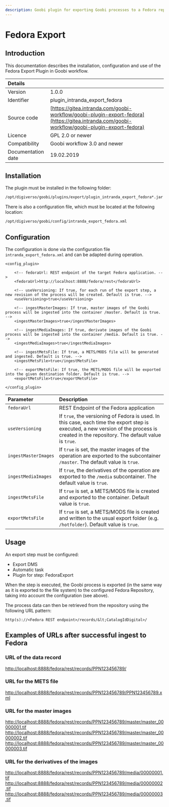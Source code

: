 ```yaml
---
description: Goobi plugin for exporting Goobi processes to a Fedora repository
---
```


# Fedora Export

## Introduction

This documentation describes the installation, configuration and use of the Fedora Export Plugin in Goobi workflow.

| Details |  |
| :--- | :--- |
| Version | 1.0.0 |
| Identifier | plugin\_intranda\_export\_fedora |
| Source code | [https://gitea.intranda.com/goobi-workflow/goobi-plugin-export-fedora](https://gitea.intranda.com/goobi-workflow/goobi-plugin-export-fedora) |
| Licence | GPL 2.0 or newer |
| Compatibility | Goobi workflow 3.0 and newer |
| Documentation date | 19.02.2019 |

## Installation

The plugin must be installed in the following folder:

```bash
/opt/digiverso/goobi/plugins/export/plugin_intranda_export_fedora*.jar
```

There is also a configuration file, which must be located at the following location:

```bash
/opt/digiverso/goobi/config/intranda_export_fedora.xml
```

## Configuration

The configuration is done via the configuration file `intranda_export_fedora.xml` and can be adapted during operation.

```markup
<config_plugin>

    <!-- fedoraUrl: REST endpoint of the target Fedora application. -->
	<fedoraUrl>http://localhost:8888/fedora/rest</fedoraUrl>

	<!-- useVersioning: If true, for each run of the export step, a new revision of the process will be created. Default is true. -->
	<useVersioning>true</useVersioning>

	<!-- ingestMasterImages: If true, master images of the Goobi process will be ingested into the container /master. Default is true. -->
	<ingestMasterImages>true</ingestMasterImages>

	<!-- ingestMediaImages: If true, derivate images of the Goobi process will be ingested into the container /media. Default is true. -->
	<ingestMediaImages>true</ingestMediaImages>

	<!-- ingestMetsFile: If true, a METS/MODS file will be generated and ingested. Default is true. -->
	<ingestMetsFile>true</ingestMetsFile>

	<!-- exportMetsFile: If true, the METS/MODS file will be exported into the given destination folder. Default is true. -->
	<exportMetsFile>true</exportMetsFile>

</config_plugin>
```

| Parameter | Description |
| :--- | :--- |
| `fedoraUrl` | REST Endpoint of the Fedora application |
| `useVersioning` | If `true`, the versioning of Fedora is used. In this case, each time the export step is executed, a new version of the process is created in the repository. The default value is `true`. |
| `ingestMasterImages` | If `true` is set, the master images of the operation are exported to the subcontainer `/master`. The default value is `true`. |
| `ingestMediaImages` | If `true`, the derivatives of the operation are exported to the `/media` subcontainer. The default value is `true`. |
| `ingestMetsFile` | If `true` is set, a METS/MODS file is created and exported to the container. Default value is `true`. |
| `exportMetsFile` | If `true` is set, a METS/MODS file is created and written to the usual export folder \(e.g. `/hotfolder`\). Default value is `true`. |

## Usage

An export step must be configured:

* Export DMS
* Automatic task
* Plugin for step: FedoraExport

When the step is executed, the Goobi process is exported \(in the same way as it is exported to the file system\) to the configured Fedora Repository, taking into account the configuration \(see above\).

The process data can then be retrieved from the repository using the following URL pattern:

```text
http(s)://<Fedora REST endpoint>/records/&lt;CatalogIdDigital>/
```

## Examples of URLs after successful ingest to Fedora

### URL of the data record

[http://localhost:8888/fedora/rest/records/PPN123456789/](http://localhost:8888/fedora/rest/records/PPN123456789/)

### URL for the METS file

[http://localhost:8888/fedora/rest/records/PPN123456789/PPN123456789.xml](http://localhost:8888/fedora/rest/records/PPN123456789/PPN123456789.xml)

### URL for the master images

[http://localhost:8888/fedora/rest/records/PPN123456789/master/master\_00000001.tif](http://localhost:8888/fedora/rest/records/PPN123456789/master/master_00000001.tif) [http://localhost:8888/fedora/rest/records/PPN123456789/master/master\_00000002.tif](http://localhost:8888/fedora/rest/records/PPN123456789/master/master_00000002.tif) [http://localhost:8888/fedora/rest/records/PPN123456789/master/master\_00000003.tif](http://localhost:8888/fedora/rest/records/PPN123456789/master/master_00000003.tif)

### URL for the derivatives of the images

[http://localhost:8888/fedora/rest/records/PPN123456789/media/00000001.tif](http://localhost:8888/fedora/rest/records/PPN123456789/media/00000001.tif) [http://localhost:8888/fedora/rest/records/PPN123456789/media/00000002.tif](http://localhost:8888/fedora/rest/records/PPN123456789/media/00000002.tif) [http://localhost:8888/fedora/rest/records/PPN123456789/media/00000003.tif](http://localhost:8888/fedora/rest/records/PPN123456789/media/00000003.tif)
